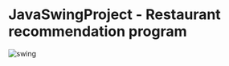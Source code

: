 # JavaSwingProject - Restaurant recommendation program
![swing](https://github.com/lullulalal/JavaSwingProject/assets/13739842/4842fcf2-6b5b-4d9d-88e1-b24d3a530d87)
